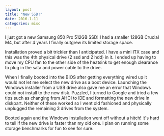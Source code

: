 ```yaml
---
layout: post
title: "New SSD!"
date: 2016-1-11
categories: misc
---
```

I just got a new Samsung 850 Pro 512GB SSD! I had a smaller 128GB Crucial M4, but after 4 years I finally outgrew its limited storage space.

Installation proved a bit trickier than I anticipated. I have a mini ITX case and this was the 4th physical drive (2 ssd and 2 hdd) in it. I ended up having to move my CPU fan to the other side of the heatsink to get enough clearance to plug in the sata and power cable to the drive.

When I finally booted into the BIOS after getting everything wired up it would not let me select the new drive as a boot device. Launching the Windows installer from a USB drive also gave me an error that Windows could not install to the new disk. Puzzled, I turned to Google and tried a few tips such as changing from AHCI to IDE and formatting the new drive in diskpart. Neither of these worked so I went old fashioned and physically unplugged the remaining 3 drives from the system.

Booted again and the Windows installation went off without a hitch! It's hard to tell if the new drive is faster than my old one. I plan on running some storage benchmarks for fun to see for sure.
